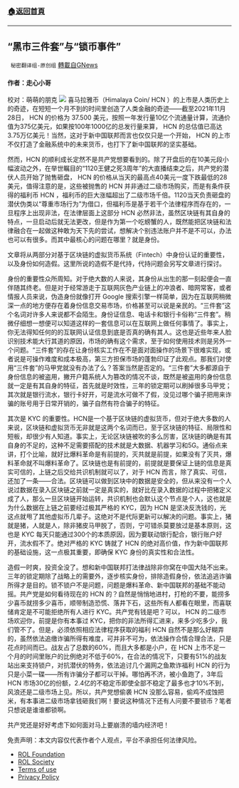 ###  [:house:返回首頁](https://github.com/ourhimalayas/txt)
---


## “黑市三件套”与“锁币事件”
` 秘密翻译组-原创组` [轉載自GNews](https://gnews.org/zh-hans/1704349/)

#### 作者：走心小哥
校对：萌萌的朋克
![](https://assets.gnews.org/wp-content/uploads/2021/11/WhatsApp-Image-2021-11-28-at-10.29.09-AM.jpeg)
喜马拉雅币（Himalaya Coin/ HCN ）的上市是人类历史上的奇迹，在短短一个月不到的时间里创造了人类金融的奇迹——截至2021年11月28日， HCN 的价格为 37.500 美元，按照一年发行量10亿个流通量计算，流通价值为375亿美元，如果按100年1000亿的总发行量来算， HCN 的总估值已高达 3.75万亿美元！当然，这对于新中国联邦而言也仅仅只是一个开始， HCN 的上市不仅打造了金融系统中的未来货币，也打下了新中国联邦的坚实基础。

然而，HCN 的顺利成长定然不是共产党想要看到的。除了开盘后的在10美元段小幅波动之外，在举世瞩目的“1120王健之死3周年”的大直播结束之后，共产党的潜伏人员开始了抛售砸盘， HCN 的价格从当天的最高点40美元一度下跌最低的28美元，值得注意的是，这些被抛售的 HCN 并非通过二级市场购买，而是有条件获得的福利币 HCN ，福利币的巨大涨幅超出了二级市场千倍。1120当天负责砸盘的潜伏伪类以“尊重市场行为”为借口，但福利币是基于若干个法律程序而存在的，一旦程序上出现非法，在法律层面上这部分 HCN 必然非法，虽然区块链有其自身的特点，一旦启动后就无法更改，但是作为第一个吃螃蟹的人，既然能把区块链和法律融合在一起做这种敢为天下先的尝试，想解决个别违法账户并不是不可以，办法也可以有很多。而其中最核心的问题在哪里？就是身份。

文章将从两部分对基于区块链的虚拟货币系统（Fintech）中身份认证的重要性，以及身份如何造假。这里所说的造假不是代持，代持问题会另写文章进行探讨。

身份的重要性众所周知。对于绝大数的人来说，其身份从出生的那一刻起便会一直伴随其终老。但是对于经常游走于互联网灰色产业链上的冲浪者、暗网常客，或者情报人员来说，伪造身份就像打开 Google 搜索引擎一样简单，因为在互联网稍微深一点的地方便存在着身份信息交易市场，价格甚至可以说是亲民的。“三件套”这个名词对许多人来说都不会陌生。身份证信息、电话卡和银行卡俗称“三件套”。稍微仔细想一想便可以知道这样的一套信息可以在互联网上做任何事情了。事实上，你无法得知任何的的互联网认证信息到底是否真的确有其人。这也是近些年来人脸识别技术能大行其道的原因，市场的确有这个需求，至于如何使用技术则是另外一个问题。“三件套”的存在让身份核实工作在不是面对面操作的场景下很难实现，或者说是可操作难度和成本极高，第三方担保市场的蓬勃印证了此观点。那我们对使用“三件套”的马甲党就没有办法了么？答案当然是否定的。“三件套”大多都源自于身份信息的被盗用，撇开户籍系统人为篡改的情况不谈，既然是被盗用的身份信息就一定是有其自身的特征，首先就是时效性，三年的锁定期可以刷掉很多马甲党；其次就是银行流水，银行卡好开，可是流水可做不了假，没见过哪个骗子把用来诈骗的账号用于日常开销的，骗子自然有符合骗子的特征。

其次是 KYC 的重要性。HCN是一个基于区块链的虚拟货币，但对于绝大多数的人来说，区块链和虚拟货币无非就是这两个名词而已，至于区块链的特征、局限性和短板，却很少有人知道。事实上，无论区块链被吹的多么厉害，区块链的确是有其自身的不足的，这种不足需要搭配的技术就是大数据、机器学习和5G。通俗点来讲，打个比喻，就好比爆料革命是有前提的，灭共就是前提，如果没有了灭共，爆料革命就不叫爆料革命了。区块链也是有前提的，前提就是要保证上链的信息是真实可信的，上链之后交给共识机制就可以了，对于 HCN 而言，除了真实、可信，还加了一条——合法。区块链可以做到区块中的数据是安全的，但从来没有一个人说过数据在录入区块链之前就一定是真实的，就好比在录入数据的过程中把猪定义成了人，那么一旦区块链开始运转，共识机制也会默认这个节点是个人，这也就是为什么数据在上链之前要经过极其严格的 KYC，因为 HCN 是坚决反洗钱的，光这点就甩了其他虚拟币几辈子。这绝对不是代际更新可以解决的问题。事实上，猪就是猪，人就是人，除非猪皮马甲脱了，否则，宁可错杀莫要放过是基本原则，这也是 KYC 每天只能通过300个的本质原因，因为要联动银行配合，银行账户好开，流水假不了。绝对严格的 KYC 铸就了 HCN 的绝对高价值，作为新中国联邦的基础设施，这一点极其重要，即确保 KYC 身份的真实性和合法性。

造假一时爽，投资全没了。想和新中国联邦打法律战除非你窝在中国大陆不出来。三年的锁定期除了战略上的需要外，逐步核实身份，排除造假身份，依法追逃诈骗所得才是目的。锁不锁户不是问题，问题是爆料革命、新中国联邦的基础不能动摇。共产党是如何看待现在的 HCN 的？自然是悄悄地进村，打枪的不要，能捞多少喜币就捞多少喜币，顺带制造恐慌、落井下石，这些所有人都看在眼里，而喜联储肯定是不可能拒绝所有人进行 KYC。共产党有钱是吧？可以， HCN 的二级市场欢迎你，前提是你有本事过 KYC，把你的非法所得汇进来，来多少吃多少，我们管不了。但是，必须依照相应法律程序获取的福利 HCN 自然不是那么好糊弄的，虽然依法追缴诈骗所得有难度，可并非不可为，依法操作合情合理合法，只是花点时间而已。战友占了总数的60%，而且大多都是小户，在 HCN 上市不足一个月的时间里账户的比例绝对不低于60%，在合法的情况下，只要有51%的战友站出来支持锁户，对抗潜伏的特务，依法追讨几个漏网之鱼欺诈福利 HCN 的行为只是小菜一碟——所有诈骗分子都可以干掉。哪怕再不济，被小鱼跑了，3年后 HCN 市场30亿的份额，2.4亿的不稳定币即使全部不稳定了最多也才10%不到，风浪还是二级市场上见。所以，共产党想偷袭 HCN 没那么容易，偷鸡不成蚀把米，有本事进二级市场拿钱砸我们啊！要说这种情况下还有人问要不要锁币？笔者只想说是谁谁都锁啊。

共产党还是好好考虑下如何面对马上要崩溃的墙内经济吧！

 

免责声明：本文内容仅代表作者个人观点，平台不承担任何法律风险。

- [ROL Foundation](https://rolfoundation.org/)
- [ROL Society](https://rolsociety.org/)
- [Terms of use](https://gnews.org/terms-of-use-3/)
- [Privacy Policy](https://gnews.org/privacy-policy/)
